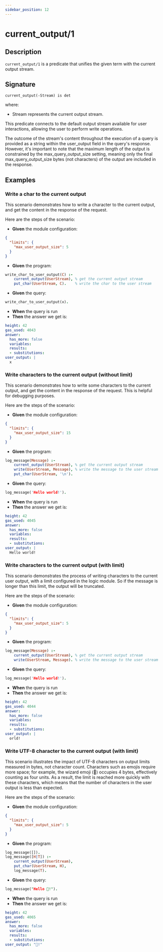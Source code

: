 ```yaml
---
sidebar_position: 12
---
```

[//]: # (This file is auto-generated. Please do not modify it yourself.)

# current_output/1

## Description

`current_output/1` is a predicate that unifies the given term with the current output stream.

## Signature

```text
current_output(-Stream) is det
```

where:

- Stream represents the current output stream.

This predicate connects to the default output stream available for user interactions, allowing the user to perform write operations.

The outcome of the stream's content throughout the execution of a query is provided as a string within the user\_output field in the query's response. However, it's important to note that the maximum length of the output is constrained by the max\_query\_output\_size setting, meaning only the final max\_query\_output\_size bytes \(not characters\) of the output are included in the response.

## Examples

### Write a char to the current output

This scenario demonstrates how to write a character to the current output, and get the content in the response of the
request.

Here are the steps of the scenario:

- **Given** the module configuration:

```  json
{
  "limits": {
    "max_user_output_size": 5
  }
}
```

- **Given** the program:

```  prolog
write_char_to_user_output(C) :-
    current_output(UserStream), % get the current output stream
    put_char(UserStream, C).    % write the char to the user stream
```

- **Given** the query:

```  prolog
write_char_to_user_output(x).
```

- **When** the query is run
- **Then** the answer we get is:

```  yaml
height: 42
gas_used: 4043
answer:
  has_more: false
  variables:
  results:
  - substitutions:
user_output: |
  x
```

### Write characters to the current output (without limit)

This scenario demonstrates how to write some characters to the current output, and get the content in the response of the
request. This is helpful for debugging purposes.

Here are the steps of the scenario:

- **Given** the module configuration:

```  json
{
  "limits": {
    "max_user_output_size": 15
  }
}
```

- **Given** the program:

```  prolog
log_message(Message) :-
    current_output(UserStream), % get the current output stream
    write(UserStream, Message), % write the message to the user stream
    put_char(UserStream, '\n').
```

- **Given** the query:

```  prolog
log_message('Hello world!').
```

- **When** the query is run
- **Then** the answer we get is:

```  yaml
height: 42
gas_used: 4045
answer:
  has_more: false
  variables:
  results:
  - substitutions:
user_output: |
  Hello world!

```

### Write characters to the current output (with limit)

This scenario demonstrates the process of writing characters to the current user output, with a limit configured
in the logic module. So if the message is longer than this limit, the output will be truncated.

Here are the steps of the scenario:

- **Given** the module configuration:

```  json
{
  "limits": {
    "max_user_output_size": 5
  }
}
```

- **Given** the program:

```  prolog
log_message(Message) :-
    current_output(UserStream), % get the current output stream
    write(UserStream, Message). % write the message to the user stream
```

- **Given** the query:

```  prolog
log_message('Hello world!').
```

- **When** the query is run
- **Then** the answer we get is:

```  yaml
height: 42
gas_used: 4044
answer:
  has_more: false
  variables:
  results:
  - substitutions:
user_output: |
  orld!
```

### Write UTF-8 character to the current output (with limit)

This scenario illustrates the impact of UTF-8 characters on output limits measured in bytes, not character count.
Characters such as emojis require more space; for example, the wizard emoji (🧙) occupies 4 bytes, effectively counting
as four units. As a result, the limit is reached more quickly with these characters, which means that the number of
characters in the user output is less than expected.

Here are the steps of the scenario:

- **Given** the module configuration:

```  json
{
  "limits": {
    "max_user_output_size": 5
  }
}
```

- **Given** the program:

```  prolog
log_message([]).
log_message([H|T]) :-
    current_output(UserStream),
    put_char(UserStream, H),
    log_message(T).
```

- **Given** the query:

```  prolog
log_message("Hello 🧙!").
```

- **When** the query is run
- **Then** the answer we get is:

```  yaml
height: 42
gas_used: 4065
answer:
  has_more: false
  variables:
  results:
  - substitutions:
user_output: "🧙!"
```
